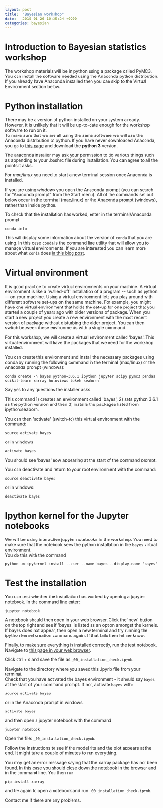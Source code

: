 ```yaml
---
layout: post
title:  "Bayesian workshop"
date:   2018-01-26 10:35:24 +0200
categories: bayesian
---
```

<script type="text/javascript" async
  src="https://cdn.mathjax.org/mathjax/latest/MathJax.js?config=TeX-MML-AM_CHTML">
</script>

# Introduction to Bayesian statistics workshop
The workshop materials will be in python using a package called PyMC3.
You can install the software needed using the Anaconda python distribution.
If you already have Anaconda installed then you can skip to the Virtual Environment
section below.

# Python installation
There may be a version of python installed on your system already.  However,
it is unlikely that it will be up-to-date enough for the
workshop software to run on it.  
To make sure that we are all using the same software we will use
the Anaconda distribution of python.  If you have never downloaded Anaconda,
you go to [this page](https://www.anaconda.com/download/
) and download the **python 3** version.

The anaconda installer may ask your permission to do various things such as
appending to your .bashrc file during installation. You can agree to all the points it asks.

For *mac/linux* you need to start a new terminal
session once Anaconda is installed.

If you are using *windows* you open the Anaconda prompt (you can search for
"Anaconda prompt" from the Start menu).  All of the commands set out
below occur in the terminal (mac/linux) or the Anaconda prompt (windows),
rather than inside python.

To check that the installation has worked, enter in the terminal/Anaconda prompt
```
conda info
```
This will display some information about the version of ```conda``` that you
are using.  In this case ```conda``` is the command line utility that
will allow you to manage virtual environments.  If you are interested you
can learn more about what ```conda``` does [in this blog post](http://jakevdp.github.io/blog/2016/08/25/conda-myths-and-misconceptions/).


# Virtual environment
It is good practice to create virtual environments on your
machine.  A virtual environment is like a 'walled-off' installation of a
program -- such as python -- on your machine.  Using a virtual environment lets you play around
with different software set-ups on the same machine.  For example, you might
have one virtual environment that holds the set-up for one project
that you started a couple of years ago with older versions of package.
When you start a new project you create a new environment with
the most recent version of package without disturbing the older project.
You can then switch between these environments with a single command.

For this workshop, we will create a virtual environment called 'bayes'. This
virtual environment will have the packages that we need for the workshop installed.

You can create this environment and install the necessary packages using  
conda by running the following command
in the terminal (mac/linux) or the Anaconda prompt (windows):
```
conda create -n bayes python=3.6.1 ipython jupyter scipy pymc3 pandas scikit-learn xarray holoviews bokeh seaborn
```
Say yes to any questions the installer asks.


This command 1) creates an environment called 'bayes', 2) sets python 3.6.1 as the
python version and then 3) installs the packages listed from ipython:seaborn.  

You can then 'activate' (switch-to) this virtual environment with the command:
```
source activate bayes
```
or in windows

```
activate bayes
```

You should see 'bayes' now appearing at the start of the command prompt.  

You can deactivate and return to your root environment with the command:
```
source deactivate bayes
```
or in windows:
```
deactivate bayes
```

# Ipython kernel for the Jupyter notebooks
We will be using interactive jupyter notebooks in the workshop.  You need to
make sure that the notebook sees the python installation
in the ```bayes``` virtual environment.  
You do this with the command
```
python -m ipykernel install --user --name bayes --display-name "bayes"
```

# Test the installation
You can test whether the installation has worked by opening a jupyter notebook.  In the command line enter:
```
jupyter notebook
```

A notebook should then open in your web browser.  Click the 'new' button
on the top right and see if 'bayes' is listed as an option amongst the
kernels.  If bayes does not appear, then open a new terminal and try running the
ipython kernel creation command again.  If that fails then let me know.

Finally, to make sure everything is installed correctly, run the test notebook.
Navigate to [this page in your web browser](https://raw.githubusercontent.com/braaannigan/explore_data/master/_00_installation_check.ipynb).

Click ctrl + s and save the file as ```_00_installation_check.ipynb```.

Navigate to the directory where you saved this .ipynb file from your terminal.  
Check that you have activated the bayes environment - it should say ```bayes```
at the start of your command prompt. If not, activate ```bayes``` with:
```
source activate bayes
```
or in the Anaconda prompt in windows

```
activate bayes
```
and then open a jupyter notebook with the command
```
jupyter notebook
```

Open the file: ```_00_installation_check.ipynb```.

Follow the instructions to see if the model fits and the plot appears at the end.
It might take a couple of minutes to run everything.

You may get an error message saying that the xarray package has not been found.
In this case you should close down the notebook in the browser and in
the command line.  You then run
```
pip install xarray
```
and try again to open a notebook and run ```_00_installation_check.ipynb```.

Contact me if there are any problems.

